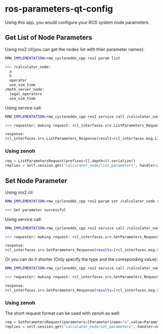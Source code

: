 # ros-parameters-qt-config
Using this app, you would configure your ROS system node parameters.


## Get List of Node Parameters
Using ros2 cli(you can get the nodes list with thier parameter names):
``` bash
RMW_IMPLEMENTATION=rmw_cyclonedds_cpp ros2 param list

>>> /calculator_node:
  a
  b
  operator
  use_sim_time
/math_server_node:
  legal_operators
  use_sim_time
```

Using service call:
``` bash
RMW_IMPLEMENTATION=rmw_cyclonedds_cpp ros2 service call /calculator_node/list_parameters rcl_interfaces/srv/ListParameters "{prefixes: [], depth: 0}"

>>> requester: making request: rcl_interfaces.srv.ListParameters_Request(prefixes=[], depth=0)

response:
rcl_interfaces.srv.ListParameters_Response(result=rcl_interfaces.msg.ListParametersResult(names=['use_sim_time', 'a', 'operator', 'b'], prefixes=[]))
```

### Using zenoh
``` python
req = ListParametersRequest(prefixes=[],depth=0).serialize()
replies = self.session.get("calculator_node/list_parameters", handler=zenoh.Queue(), value=req)
```



## Set Node Parameter
Using ros2 cli:
``` bash
RMW_IMPLEMENTATION=rmw_cyclonedds_cpp ros2 param set /calculator_node a 9

>>> Set parameter successful
```


Using service call:
``` bash
RMW_IMPLEMENTATION=rmw_cyclonedds_cpp ros2 service call /calculator_node/set_parameters rcl_interfaces/srv/SetParameters "{ parameters: [{ name: b, value: {type: 2, bool_value: False, integer_value: 16, double_value: 0.0, string_value: '', byte_array_value: [], bool_array_value: [], integer_array_value: [], double_array_value: [], string_array_value: []}}] }"

>>> requester: making request: rcl_interfaces.srv.SetParameters_Request(parameters=[rcl_interfaces.msg.Parameter(name='b', value=rcl_interfaces.msg.ParameterValue(type=2, bool_value=False, integer_value=14, double_value=0.0, string_value='', byte_array_value=[], bool_array_value=[], integer_array_value=[], double_array_value=[], string_array_value=[]))])

response:
rcl_interfaces.srv.SetParameters_Response(results=[rcl_interfaces.msg.SetParametersResult(successful=True, reason='')])
```

Or you can do it shorter (Only specify the type and the coresponding value):
``` bash
RMW_IMPLEMENTATION=rmw_cyclonedds_cpp ros2 service call /calculator_node/set_parameters rcl_interfaces/srv/SetParameters "{ parameters: [{ name: b, value: {type: 2, integer_value: 10}}] }"

>>> requester: making request: rcl_interfaces.srv.SetParameters_Request(parameters=[rcl_interfaces.msg.Parameter(name='b', value=rcl_interfaces.msg.ParameterValue(type=2, bool_value=False, integer_value=10, double_value=0.0, string_value='', byte_array_value=[], bool_array_value=[], integer_array_value=[], double_array_value=[], string_array_value=[]))])

response:
rcl_interfaces.srv.SetParameters_Response(results=[rcl_interfaces.msg.SetParametersResult(successful=True, reason='')])
```

### Using zenoh
The short request format can be used with zenoh as well:
``` python
req = SetParametersRequest(parameters=[Parameter(name="a",value=ParameterValue(type=2, integer_value=12))]).serialize()
replies = self.session.get("calculator_node/set_parameters", handler=zenoh.Queue(), value=req)
```
